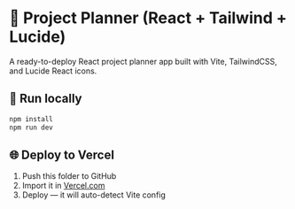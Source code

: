# 🧩 Project Planner (React + Tailwind + Lucide)
A ready-to-deploy React project planner app built with Vite, TailwindCSS, and Lucide React icons.

## 🚀 Run locally
```bash
npm install
npm run dev
```

## 🌐 Deploy to Vercel
1. Push this folder to GitHub
2. Import it in [Vercel.com](https://vercel.com)
3. Deploy — it will auto-detect Vite config
